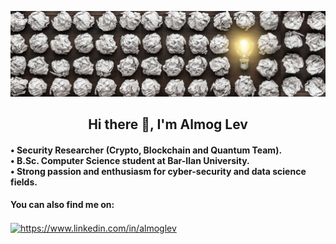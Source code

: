 ![](innovation.jpg)

<html>
<h2 align="center">Hi there 👋, I'm Almog Lev</h2>
<h4 align="left">
• Security Researcher (Crypto, Blockchain and Quantum Team).<br>
• B.Sc. Computer Science student at Bar-Ilan University.<br>
• Strong passion and enthusiasm for cyber-security and data science fields.
</h4>
<h4 align="left">You can also find me on:</h4>
<a href="https://www.linkedin.com/in/almog-lev-2251131b1/" target="blank"><img align="center" src="https://cdn.jsdelivr.net/npm/simple-icons@3.0.1/icons/linkedin.svg" alt="https://www.linkedin.com/in/almoglev" height="30" width="40" /></a>
</html>
